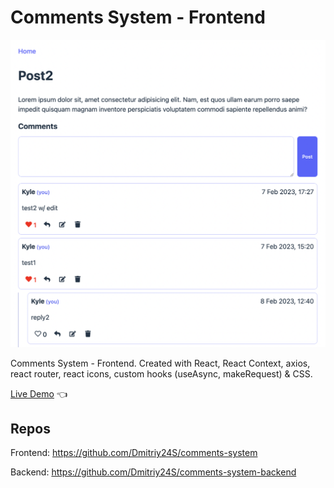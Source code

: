 # Comments System - Frontend

![Design preview for Comments System](./design-preview/design-preview.png)

Comments System - Frontend. Created with React, React Context, axios, react router, react icons, custom hooks (useAsync, makeRequest) & CSS.

[Live Demo](https://comments-system-six.vercel.app/) 👈

## Repos

Frontend: https://github.com/Dmitriy24S/comments-system

Backend: https://github.com/Dmitriy24S/comments-system-backend
